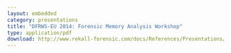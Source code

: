 ```yaml
---
layout: embedded
category: presentations
title: "DFRWS-EU 2014: Forensic Memory Analysis Workshop"
type: application/pdf
download: http://www.rekall-forensic.com/docs/References/Presentations/DFRWS EU 2014 Rekall workshop.pdf
---
```


